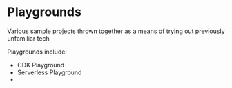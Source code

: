 # Playgrounds

Various sample projects thrown together as a means of trying out previously unfamiliar tech

Playgrounds include:

- CDK Playground
- Serverless Playground
-
